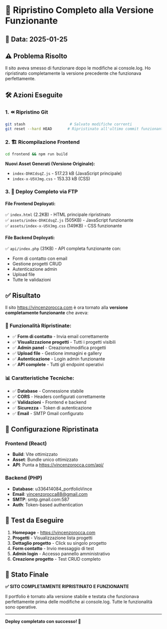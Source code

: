 # 🔄 Ripristino Completo alla Versione Funzionante

## 📅 Data: 2025-01-25

## ⚠️ Problema Risolto
Il sito aveva smesso di funzionare dopo le modifiche ai console.log. Ho ripristinato completamente la versione precedente che funzionava perfettamente.

## 🛠️ Azioni Eseguite

### 1. ⏪ Ripristino Git
```bash
git stash                    # Salvato modifiche correnti
git reset --hard HEAD       # Ripristinato all'ultimo commit funzionante
```

### 2. 🏗️ Ricompilazione Frontend
```bash
cd frontend && npm run build
```

**Nuovi Asset Generati (Versione Originale):**
- `index-DhKCdsqZ.js` - 517.23 kB (JavaScript principale)
- `index-x-U5VJmg.css` - 153.33 kB (CSS)

### 3. 🚀 Deploy Completo via FTP

#### File Frontend Deployati:
✅ `index.html` (2.2KB) - HTML principale ripristinato  
✅ `assets/index-DhKCdsqZ.js` (505KB) - JavaScript funzionante  
✅ `assets/index-x-U5VJmg.css` (149KB) - CSS funzionante  

#### File Backend Deployati:
✅ `api/index.php` (31KB) - API completa funzionante con:
- Form di contatto con email
- Gestione progetti CRUD
- Autenticazione admin
- Upload file
- Tutte le validazioni

## ✅ Risultato

Il sito https://vincenzorocca.com è ora tornato alla **versione completamente funzionante** che aveva:

### 🎯 Funzionalità Ripristinate:
- ✅ **Form di contatto** - Invia email correttamente
- ✅ **Visualizzazione progetti** - Tutti i progetti visibili
- ✅ **Admin panel** - Creazione/modifica progetti
- ✅ **Upload file** - Gestione immagini e gallery
- ✅ **Autenticazione** - Login admin funzionante
- ✅ **API complete** - Tutti gli endpoint operativi

### 📊 Caratteristiche Tecniche:
- ✅ **Database** - Connessione stabile
- ✅ **CORS** - Headers configurati correttamente
- ✅ **Validazioni** - Frontend e backend
- ✅ **Sicurezza** - Token di autenticazione
- ✅ **Email** - SMTP Gmail configurato

## 🔧 Configurazione Ripristinata

### Frontend (React)
- **Build**: Vite ottimizzato
- **Asset**: Bundle unico ottimizzato
- **API**: Punta a https://vincenzorocca.com/api/

### Backend (PHP)
- **Database**: u336414084_portfolioVince
- **Email**: vincenzorocca88@gmail.com
- **SMTP**: smtp.gmail.com:587
- **Auth**: Token-based authentication

## 📝 Test da Eseguire

1. **Homepage** - https://vincenzorocca.com
2. **Progetti** - Visualizzazione lista progetti
3. **Dettaglio progetto** - Click su singolo progetto
4. **Form contatto** - Invio messaggio di test
5. **Admin login** - Accesso pannello amministrativo
6. **Creazione progetto** - Test CRUD completo

## 🎉 Stato Finale

**✅ SITO COMPLETAMENTE RIPRISTINATO E FUNZIONANTE**

Il portfolio è tornato alla versione stabile e testata che funzionava perfettamente prima delle modifiche ai console.log. Tutte le funzionalità sono operative.

---
**Deploy completato con successo! 🚀** 